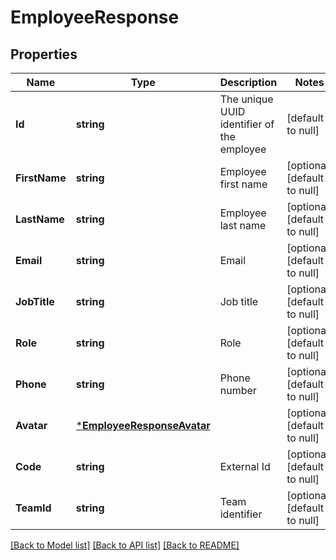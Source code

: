 # EmployeeResponse

## Properties
Name | Type | Description | Notes
------------ | ------------- | ------------- | -------------
**Id** | **string** | The unique UUID identifier of the employee | [default to null]
**FirstName** | **string** | Employee first name | [optional] [default to null]
**LastName** | **string** | Employee last name | [optional] [default to null]
**Email** | **string** | Email | [optional] [default to null]
**JobTitle** | **string** | Job title | [optional] [default to null]
**Role** | **string** | Role | [optional] [default to null]
**Phone** | **string** | Phone number | [optional] [default to null]
**Avatar** | [***EmployeeResponseAvatar**](EmployeeResponse_avatar.md) |  | [optional] [default to null]
**Code** | **string** | External Id | [optional] [default to null]
**TeamId** | **string** | Team identifier | [optional] [default to null]

[[Back to Model list]](../README.md#documentation-for-models) [[Back to API list]](../README.md#documentation-for-api-endpoints) [[Back to README]](../README.md)

